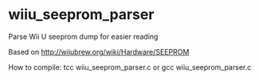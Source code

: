 # wiiu_seeprom_parser
Parse Wii U seeprom dump for easier reading 
 
Based on http://wiiubrew.org/wiki/Hardware/SEEPROM
 
How to compile: 
tcc wiiu_seeprom_parser.c or 
gcc wiiu_seeprom_parser.c
